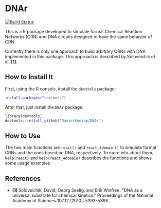 # DNAr
[![Build Status](https://travis-ci.org/DanielKneipp/DNAr.svg?branch=master)](https://travis-ci.org/DanielKneipp/DNAr)

This is a R package developed to simulate formal Chemical Reaction
Networks (CRN) and DNA circuits designed to have the same behavior
of CRN.

Currently there is only one approach to build arbitrary CRNs with DNA
implemented in this package. This approach is described by
Soloveichik et al. **[1]**.

## How to Install It

First, using the R console, install the `devtools` package:

```R
install.packages("devtools")
```

After that, just install the `DNAr` package:

```R
library(devtools)
devtools::install_github('DanielKneipp/DNAr')
```

## How to Use

The two main functions are `react()` and `react_4domain()` to
simulate formal CRNs and the ones based on DNA, respectively. To
more info about them, `help(react)` and `help(react_4domain)`
describes the functions and shows some usage examples

## References

- **[1]** Soloveichik, David, Georg Seelig, and Erik Winfree. "DNA
as a universal substrate for chemical kinetics." Proceedings of the
National Academy of Sciences 107.12 (2010): 5393-5398.
